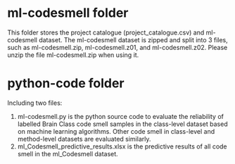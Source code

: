 # ml-codesmell folder
This folder stores the project catalogue (project_catalogue.csv) and ml-codesmell dataset.
The ml-codesmell dataset is zipped and split into 3 files, such as ml-codesmell.zip, ml-codesmell.z01, and ml-codesmell.z02. Please unzip the file ml-codesmell.zip when using it.

# python-code folder
Including two files:
1. ml-codesmell.py is the python source code to evaluate the reliability of labelled Brain Class code smell samples in the class-level dataset based on machine learning algorithms. Other code smell in class-level and method-level datasets are evaluated similarly.
2. ml_Codesmell_predictive_results.xlsx is the predictive results of all code smell in the ml_Codesmell dataset.

